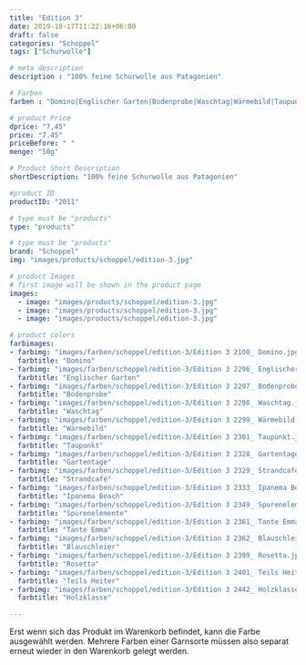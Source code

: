```yaml
---
title: "Edition 3"
date: 2019-10-17T11:22:16+06:00
draft: false
categories: "Schoppel"
tags: ["Schurwolle"]

# meta description
description : "100% feine Schurwolle aus Patagonien"

# Farben
farben : "Domino|Englischer Garten|Bodenprobe|Waschtag|Wärmebild|Taupunkt|Gartentage|Strandcafé|Ipanema Beach|Spurenelemente|Tante Emma|Blauschleier|Rosetta|Teils Heiter|Holzklasse"

# product Price
dprice: "7,45"
price: "7.45"
priceBefore: " "
menge: "50g"

# Product Short Description
shortDescription: "100% feine Schurwolle aus Patagonien"

#product ID
productID: "2011"

# type must be "products"
type: "products"

# type must be "products"
brand: "Schoppel"
img: "images/products/schoppel/edition-3.jpg"   

# product Images
# first image will be shown in the product page
images:
  - image: "images/products/schoppel/edition-3.jpg"
  - image: "images/products/schoppel/edition-3.jpg"
  - image: "images/products/schoppel/edition-3.jpg"

# product colors
farbimages:
- farbimg: "images/farben/schoppel/edition-3/Edition 3 2100_ Domino.jpg"	
  farbtitle: "Domino"
- farbimg: "images/farben/schoppel/edition-3/Edition 3 2296_ Englischer Garten.jpg"	
  farbtitle: "Englischer Garten"
- farbimg: "images/farben/schoppel/edition-3/Edition 3 2297_ Bodenprobe.jpg"	
  farbtitle: "Bodenprobe"
- farbimg: "images/farben/schoppel/edition-3/Edition 3 2298_ Waschtag.jpg"	
  farbtitle: "Waschtag"
- farbimg: "images/farben/schoppel/edition-3/Edition 3 2299_ Wärmebild.jpg"	
  farbtitle: "Wärmebild"
- farbimg: "images/farben/schoppel/edition-3/Edition 3 2301_ Taupunkt.jpg"	
  farbtitle: "Taupunkt"
- farbimg: "images/farben/schoppel/edition-3/Edition 3 2328_ Gartentage.jpg"	
  farbtitle: "Gartentage"
- farbimg: "images/farben/schoppel/edition-3/Edition 3 2329_ Strandcafé.jpg"	
  farbtitle: "Strandcafé"
- farbimg: "images/farben/schoppel/edition-3/Edition 3 2333_ Ipanema Beach.jpg"	
  farbtitle: "Ipanema Beach"
- farbimg: "images/farben/schoppel/edition-3/Edition 3 2349_ Spurenelemente.jpg"	
  farbtitle: "Spurenelemente"
- farbimg: "images/farben/schoppel/edition-3/Edition 3 2361_ Tante Emma.jpg"	
  farbtitle: "Tante Emma"
- farbimg: "images/farben/schoppel/edition-3/Edition 3 2362_ Blauschleier.jpg"	
  farbtitle: "Blauschleier"
- farbimg: "images/farben/schoppel/edition-3/Edition 3 2399_ Rosetta.jpg"	
  farbtitle: "Rosetta"
- farbimg: "images/farben/schoppel/edition-3/Edition 3 2401_ Teils Heiter.jpg"	
  farbtitle: "Teils Heiter"
- farbimg: "images/farben/schoppel/edition-3/Edition 3 2442_ Holzklasse.jpg"	
  farbtitle: "Holzklasse"

---
```


Erst wenn sich das Produkt im Warenkorb befindet, kann die Farbe ausgewählt werden.
Mehrere Farben einer Garnsorte müssen also separat erneut wieder in den Warenkorb gelegt werden.
